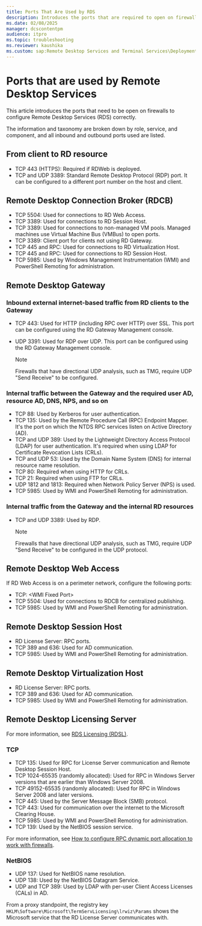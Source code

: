 ```yaml
---
title: Ports That Are Used by RDS
description: Introduces the ports that are required to open on firewalls to configure Remote Desktop Services (RDS) correctly.
ms.date: 02/08/2025
manager: dcscontentpm
audience: itpro
ms.topic: troubleshooting
ms.reviewer: kaushika
ms.custom: sap:Remote Desktop Services and Terminal Services\Deployment, configuration, and management of Remote Desktop Services infrastructure, csstroubleshoot
---
```

# Ports that are used by Remote Desktop Services

This article introduces the ports that need to be open on firewalls to configure Remote Desktop Services (RDS) correctly.

The information and taxonomy are broken down by role, service, and component, and all inbound and outbound ports used are listed.

## From client to RD resource

- TCP 443 (HTTPS): Required if RDWeb is deployed.
- TCP and UDP 3389: Standard Remote Desktop Protocol (RDP) port. It can be configured to a different port number on the host and client.

## Remote Desktop Connection Broker (RDCB)

- TCP 5504: Used for connections to RD Web Access.
- TCP 3389: Used for connections to RD Session Host.
- TCP 3389: Used for connections to non-managed VM pools. Managed machines use Virtual Machine Bus (VMBus) to open ports.
- TCP 3389: Client port for clients not using RD Gateway.
- TCP 445 and RPC: Used for connections to RD Virtualization Host.
- TCP 445 and RPC: Used for connections to RD Session Host.
- TCP 5985: Used by Windows Management Instrumentation (WMI) and PowerShell Remoting for administration.

## Remote Desktop Gateway

### Inbound external internet-based traffic from RD clients to the Gateway

- TCP 443: Used for HTTP (including RPC over HTTP) over SSL. This port can be configured using the RD Gateway Management console.
- UDP 3391: Used for RDP over UDP. This port can be configured using the RD Gateway Management console.

  > [!NOTE]
  > Firewalls that have directional UDP analysis, such as TMG, require UDP "Send Receive" to be configured.

### Internal traffic between the Gateway and the required user AD, resource AD, DNS, NPS, and so on

- TCP 88: Used by Kerberos for user authentication.
- TCP 135: Used by the Remote Procedure Call (RPC) Endpoint Mapper. It's the port on which the NTDS RPC services listen on Active Directory (AD).
- TCP and UDP 389: Used by the Lightweight Directory Access Protocol (LDAP) for user authentication. It's required when using LDAP for Certificate Revocation Lists (CRLs).
- TCP and UDP 53: Used by the Domain Name System (DNS) for internal resource name resolution.
- TCP 80: Required when using HTTP for CRLs.
- TCP 21: Required when using FTP for CRLs.
- UDP 1812 and 1813: Required when Network Policy Server (NPS) is used.
- TCP 5985: Used by WMI and PowerShell Remoting for administration.

### Internal traffic from the Gateway and the internal RD resources

- TCP and UDP 3389: Used by RDP.

  > [!Note]
  > Firewalls that have directional UDP analysis, such as TMG, require UDP "Send Receive" to be configured in the UDP protocol.

## Remote Desktop Web Access

If RD Web Access is on a perimeter network, configure the following ports:

- TCP: \<WMI Fixed Port\>
- TCP 5504: Used for connections to RDCB for centralized publishing.
- TCP 5985: Used by WMI and PowerShell Remoting for administration.

## Remote Desktop Session Host

- RD License Server: RPC ports.
- TCP 389 and 636: Used for AD communication.
- TCP 5985: Used by WMI and PowerShell Remoting for administration.

## Remote Desktop Virtualization Host

- RD License Server: RPC ports.
- TCP 389 and 636: Used for AD communication.
- TCP 5985: Used by WMI and PowerShell Remoting for administration.

## Remote Desktop Licensing Server

For more information, see [RDS Licensing (RDSL)](../networking/service-overview-and-network-port-requirements.md#rds-licensing-rdsl).

### TCP

- TCP 135: Used for RPC for License Server communication and Remote Desktop Session Host.
- TCP 1024-65535 (randomly allocated): Used for RPC in Windows Server versions that are earlier than Windows Server 2008.
- TCP 49152-65535 (randomly allocated): Used for RPC in Windows Server 2008 and later versions.
- TCP 445: Used by the  Server Message Block (SMB) protocol.
- TCP 443: Used for communication over the internet to the Microsoft Clearing House.
- TCP 5985: Used by WMI and PowerShell Remoting for administration.
- TCP 139: Used by the NetBIOS session service.

For more information, see [How to configure RPC dynamic port allocation to work with firewalls](../networking/configure-rpc-dynamic-port-allocation-with-firewalls.md).

### NetBIOS

- UDP 137: Used for NetBIOS name resolution.
- UDP 138: Used by the NetBIOS Datagram Service.
- UDP and TCP 389: Used by LDAP with per-user Client Access Licenses (CALs) in AD.

From a proxy standpoint, the registry key `HKLM\Software\Microsoft\TermServLicensing\lrwiz\Params` shows the Microsoft service that the RD License Server communicates with.

